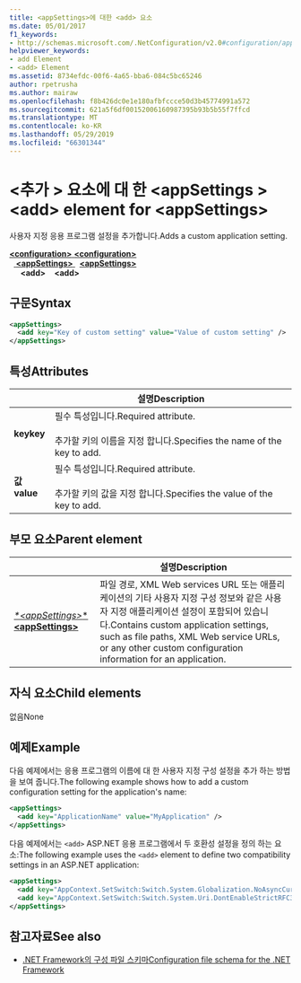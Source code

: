 ```yaml
---
title: <appSettings>에 대한 <add> 요소
ms.date: 05/01/2017
f1_keywords:
- http://schemas.microsoft.com/.NetConfiguration/v2.0#configuration/appSettings/add
helpviewer_keywords:
- add Element
- <add> Element
ms.assetid: 8734efdc-00f6-4a65-bba6-084c5bc65246
author: rpetrusha
ms.author: mairaw
ms.openlocfilehash: f8b426dc0e1e180afbfccce50d3b45774991a572
ms.sourcegitcommit: 621a5f6df00152006160987395b93b5b55f7ffcd
ms.translationtype: MT
ms.contentlocale: ko-KR
ms.lasthandoff: 05/29/2019
ms.locfileid: "66301344"
---
```

# <a name="add-element-for-appsettings"></a><span data-ttu-id="a185b-102">\<추가 > 요소에 대 한 \<appSettings ></span><span class="sxs-lookup"><span data-stu-id="a185b-102">\<add> element for \<appSettings></span></span>

<span data-ttu-id="a185b-103">사용자 지정 응용 프로그램 설정을 추가합니다.</span><span class="sxs-lookup"><span data-stu-id="a185b-103">Adds a custom application setting.</span></span>

<span data-ttu-id="a185b-104">[ **\<configuration>** ](~/docs/framework/configure-apps/file-schema/configuration-element.md) </span><span class="sxs-lookup"><span data-stu-id="a185b-104">[**\<configuration>**](~/docs/framework/configure-apps/file-schema/configuration-element.md) </span></span>  
<span data-ttu-id="a185b-105">&nbsp;&nbsp;[ **\<appSettings>** ](~/docs/framework/configure-apps/file-schema/appsettings/appsettings-element-for-configuration.md) </span><span class="sxs-lookup"><span data-stu-id="a185b-105">&nbsp;&nbsp;[**\<appSettings>**](~/docs/framework/configure-apps/file-schema/appsettings/appsettings-element-for-configuration.md) </span></span>  
<span data-ttu-id="a185b-106">&nbsp;&nbsp;&nbsp;&nbsp; **\<add>**</span><span class="sxs-lookup"><span data-stu-id="a185b-106">&nbsp;&nbsp;&nbsp;&nbsp;**\<add>**</span></span>

## <a name="syntax"></a><span data-ttu-id="a185b-107">구문</span><span class="sxs-lookup"><span data-stu-id="a185b-107">Syntax</span></span>

```xml
<appSettings>
  <add key="Key of custom setting" value="Value of custom setting" />
</appSettings>
```

## <a name="attributes"></a><span data-ttu-id="a185b-108">특성</span><span class="sxs-lookup"><span data-stu-id="a185b-108">Attributes</span></span>

|           | <span data-ttu-id="a185b-109">설명</span><span class="sxs-lookup"><span data-stu-id="a185b-109">Description</span></span> |
| --------- | ----------- |
| <span data-ttu-id="a185b-110">**key**</span><span class="sxs-lookup"><span data-stu-id="a185b-110">**key**</span></span>   | <span data-ttu-id="a185b-111">필수 특성입니다.</span><span class="sxs-lookup"><span data-stu-id="a185b-111">Required attribute.</span></span><br><br><span data-ttu-id="a185b-112">추가할 키의 이름을 지정 합니다.</span><span class="sxs-lookup"><span data-stu-id="a185b-112">Specifies the name of the key to add.</span></span> |
| <span data-ttu-id="a185b-113">**값**</span><span class="sxs-lookup"><span data-stu-id="a185b-113">**value**</span></span> | <span data-ttu-id="a185b-114">필수 특성입니다.</span><span class="sxs-lookup"><span data-stu-id="a185b-114">Required attribute.</span></span><br><br><span data-ttu-id="a185b-115">추가할 키의 값을 지정 합니다.</span><span class="sxs-lookup"><span data-stu-id="a185b-115">Specifies the value of the key to add.</span></span> |

## <a name="parent-element"></a><span data-ttu-id="a185b-116">부모 요소</span><span class="sxs-lookup"><span data-stu-id="a185b-116">Parent element</span></span>

|     | <span data-ttu-id="a185b-117">설명</span><span class="sxs-lookup"><span data-stu-id="a185b-117">Description</span></span> |
| --- | ----------- |
| [<span data-ttu-id="a185b-118"> *\*\<appSettings>** </span><span class="sxs-lookup"><span data-stu-id="a185b-118">**\<appSettings>**</span></span>](~/docs/framework/configure-apps/file-schema/appsettings/appsettings-element-for-configuration.md) | <span data-ttu-id="a185b-119">파일 경로, XML Web services URL 또는 애플리케이션의 기타 사용자 지정 구성 정보와 같은 사용자 지정 애플리케이션 설정이 포함되어 있습니다.</span><span class="sxs-lookup"><span data-stu-id="a185b-119">Contains custom application settings, such as file paths, XML Web service URLs, or any other custom configuration information for an application.</span></span> |

## <a name="child-elements"></a><span data-ttu-id="a185b-120">자식 요소</span><span class="sxs-lookup"><span data-stu-id="a185b-120">Child elements</span></span>

<span data-ttu-id="a185b-121">없음</span><span class="sxs-lookup"><span data-stu-id="a185b-121">None</span></span>

## <a name="example"></a><span data-ttu-id="a185b-122">예제</span><span class="sxs-lookup"><span data-stu-id="a185b-122">Example</span></span>

<span data-ttu-id="a185b-123">다음 예제에서는 응용 프로그램의 이름에 대 한 사용자 지정 구성 설정을 추가 하는 방법을 보여 줍니다.</span><span class="sxs-lookup"><span data-stu-id="a185b-123">The following example shows how to add a custom configuration setting for the application's name:</span></span>

```xml
<appSettings>
  <add key="ApplicationName" value="MyApplication" />
</appSettings>
```

<span data-ttu-id="a185b-124">다음 예제에서는 `<add>` ASP.NET 응용 프로그램에서 두 호환성 설정을 정의 하는 요소:</span><span class="sxs-lookup"><span data-stu-id="a185b-124">The following example uses the `<add>` element to define two compatibility settings in an ASP.NET application:</span></span>

```xml
<appSettings>
  <add key="AppContext.SetSwitch:Switch.System.Globalization.NoAsyncCurrentCulture" value="true" />
  <add key="AppContext.SetSwitch:Switch.System.Uri.DontEnableStrictRFC3986ReservedCharacterSets" value="true" />
</appSettings>
```

## <a name="see-also"></a><span data-ttu-id="a185b-125">참고자료</span><span class="sxs-lookup"><span data-stu-id="a185b-125">See also</span></span>

- [<span data-ttu-id="a185b-126">.NET Framework의 구성 파일 스키마</span><span class="sxs-lookup"><span data-stu-id="a185b-126">Configuration file schema for the .NET Framework</span></span>](~/docs/framework/configure-apps/file-schema/index.md)
